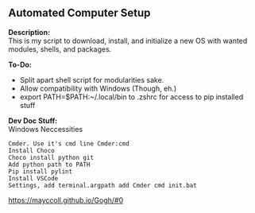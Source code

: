 ## Automated Computer Setup
**Description:**  
This is my script to download, install, and initialize a new OS with wanted modules, shells, and packages.

**To-Do:**
- Split apart shell script for modularities sake.
- Allow compatibility with Windows (Though, eh.)
- export PATH=$PATH:~/.local/bin to .zshrc for access to pip installed stuff

**Dev Doc Stuff:**  
Windows Neccessities  

	Cmder. Use it's cmd line Cmder:cmd  
	Install Choco  
	Choco install python git  
	Add python path to PATH  
	Pip install pylint  
	Install VSCode  
	Settings, add terminal.argpath add Cmder cmd init.bat  


https://mayccoll.github.io/Gogh/#0
